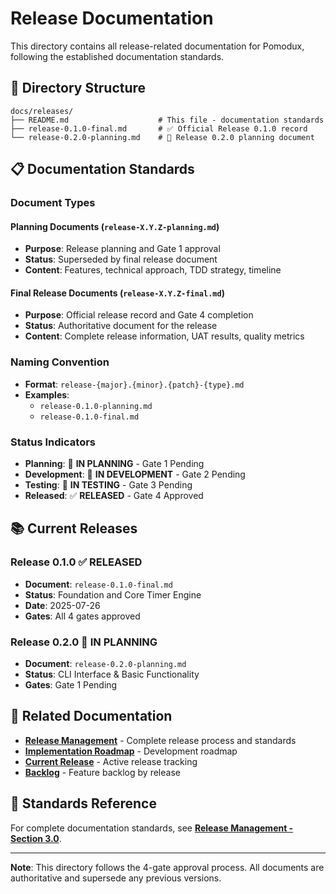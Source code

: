 # Release Documentation

This directory contains all release-related documentation for Pomodux, following the established documentation standards.

## 📁 Directory Structure

```
docs/releases/
├── README.md                    # This file - documentation standards
├── release-0.1.0-final.md       # ✅ Official Release 0.1.0 record
└── release-0.2.0-planning.md    # 🔄 Release 0.2.0 planning document
```

## 📋 Documentation Standards

### Document Types

#### Planning Documents (`release-X.Y.Z-planning.md`)
- **Purpose**: Release planning and Gate 1 approval
- **Status**: Superseded by final release document
- **Content**: Features, technical approach, TDD strategy, timeline

#### Final Release Documents (`release-X.Y.Z-final.md`)
- **Purpose**: Official release record and Gate 4 completion
- **Status**: Authoritative document for the release
- **Content**: Complete release information, UAT results, quality metrics

### Naming Convention
- **Format**: `release-{major}.{minor}.{patch}-{type}.md`
- **Examples**: 
  - `release-0.1.0-planning.md`
  - `release-0.1.0-final.md`

### Status Indicators
- **Planning**: 🔄 **IN PLANNING** - Gate 1 Pending
- **Development**: 🔧 **IN DEVELOPMENT** - Gate 2 Pending
- **Testing**: 🧪 **IN TESTING** - Gate 3 Pending
- **Released**: ✅ **RELEASED** - Gate 4 Approved

## 📚 Current Releases

### Release 0.1.0 ✅ RELEASED
- **Document**: `release-0.1.0-final.md`
- **Status**: Foundation and Core Timer Engine
- **Date**: 2025-07-26
- **Gates**: All 4 gates approved

### Release 0.2.0 🔄 IN PLANNING
- **Document**: `release-0.2.0-planning.md`
- **Status**: CLI Interface & Basic Functionality
- **Gates**: Gate 1 Pending

## 🔗 Related Documentation

- **[Release Management](docs/release-management.md)** - Complete release process and standards
- **[Implementation Roadmap](docs/implementation-roadmap.md)** - Development roadmap
- **[Current Release](docs/current-release.md)** - Active release tracking
- **[Backlog](docs/backlog.md)** - Feature backlog by release

## 📖 Standards Reference

For complete documentation standards, see **[Release Management - Section 3.0](docs/release-management.md#30-release-documentation-standards)**.

---

**Note**: This directory follows the 4-gate approval process. All documents are authoritative and supersede any previous versions. 